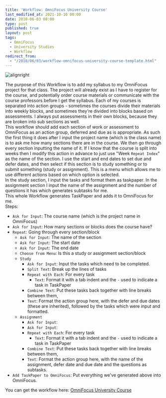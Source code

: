 ```yaml
---
title: 'Workflow: OmniFocus University Course'
last_modified_at: 2021-10-10 00:00
date: 2018-06-03 08:00
type: post
published: true
layout: post
tags:
  - OmniFocus
  - University Studies
  - Workflow
redirect_from:
  - "/2018/06/03/workflow-omnifocus-university-course-template.html"
---
```

![alignright](https://resources.rosemaryorchard.com/images/blog/workflow-omnifocus-university-course-template/workflow-omnifocus-university-course.png)

<!--more-->

The purpose of this Workflow is to add my syllabus to my OmniFocus project for that class. The project will already exist as I have to register for the course, and potentially order course materials or communicate with the course professors before I get the syllabus. Each of my courses is separated into action groups - sometimes the courses divide their materials into weekly blocks, and sometimes they're divided into blocks based on assessments. I always put assessments in their own blocks, because they are broken into sub sections as well.  
This workflow should add each section of work or assessment to OmniFocus as an action group, deferred and due as is appropriate. As such the first thing it does after I input the project name (which is the class name) is to ask me how many sections there are in the course. We then go through every section inputting the name of it. If I know that the course is split into weeks then I modify this action in advance to just use "Week <code>Repeat Index</code>" as the name of the section. I use the start and end dates to set due and defer dates, and then select if this section is to study something or to submit something (study or assignment). This is a menu which allows me to use different actions based on which option is selected.  
In the study section, I input the tasks and format them as taskpaper. In the assignment section I input the name of the assignment and the number of questions it has which generates subtasks for me.  
This whole Workflow generates TaskPaper and adds it to OmniFocus for me.  
Steps:  
<ul>
<li><code>Ask for Input</code>: The course name (which is the project name in OmniFocus)</li>
<li><code>Ask for Input</code>: How many sections or blocks does the course have?</li>
<li><code>Repeat</code>: Going through every section/block
<ul>
<li><code>Ask for Input</code>: The name of the section</li>
<li><code>Ask for Input</code>: The start date</li>
<li><code>Ask for Input</code>: The end date</li>
<li><code>Choose from Menu</code>: Is this a study or assignment section/block</li>
<li><code>Study</code>
<ul>
<li><code>Ask for Input</code>: Input the tasks which need to be completed.</li>
<li><code>Split Text</code>: Break up the lines of tasks</li>
<li><code>Repeat with Each</code>: For every task
<ul>
<li><code>Text</code>: Format it with a tab indent and the <code>-</code> used to indicate a task in TaskPaper</li>
</ul>
</li>
<li><code>Combine Text</code>: Put these tasks back together with line breaks between them,</li>
<li><code>Text</code>: Format the action group here, with the defer and due dates (these are inherited), followed by the tasks which were input and formatted.</li>
</ul>
</li>
<li><code>Assignment</code>
<ul>
<li><code>Ask for Input</code>:</li>
<li><code>Ask for Input</code>:</li>
<li><code>Repeat with Each</code>: For every task
<ul>
<li><code>Text</code>: Format it with a tab indent and the <code>-</code> used to indicate a task in TaskPaper</li>
</ul>
</li>
<li><code>Combine Text</code>: Put these tasks back together with line breaks between them,</li>
<li><code>Text</code>: Format the action group here, with the name of the assignment, defer date and due date and the questions as subtasks.</li>
</ul>
</li>
</ul>
</li>
<li><code>Add TaskPaper to OmniFocus</code>: Put everything we've generated above into OmniFocus.</li>
</ul>
You can get the workflow here: <a href="https://workflow.is/workflows/e70385ca84394cccb7c5d5f827e8e797">OmniFocus University Course</a>  
